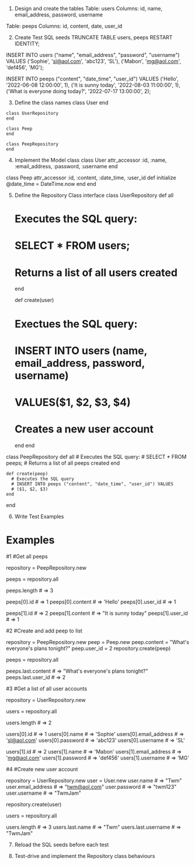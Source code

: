 1. Design and create the tables
  Table: users
  Columns: id, name, email_address, password, username

  Table: peeps
  Columns: id, content, date, user_id

2. Create Test SQL seeds
  TRUNCATE TABLE users, peeps RESTART IDENTITY;

  INSERT INTO users ("name", "email_address", "password", "username") VALUES
  ('Sophie', 'sl@aol.com', 'abc123', 'SL'),
  ('Mabon', 'mg@aol.com', 'def456', 'MG');

  INSERT INTO peeps ("content", "date_time", "user_id") VALUES
  ('Hello', '2022-06-08 12:00:00', 1),
  ('It is sunny today', '2022-08-03 11:00:00', 1),
  ('What is everyone doing today?', '2022-07-17 13:00:00', 2);

  3. Define the class names
    class User
    end

    class UserRepository
    end

    class Peep
    end

    class PeepRepository
    end

  4. Implement the Model class
  class User
    attr_accessor :id, :name, :email_address, :password, :username
  end

  class Peep
    attr_accessor :id, :content, :date_time, :user_id
    def initialize
      @date_time = DateTime.now
    end
  end

5. Define the Repository Class interface
  class UserRepository
    def all
      # Executes the SQL query:
      # SELECT * FROM users;
      # Returns a list of all users created
    end

    def create(user)
      # Exectues the SQL query:
      # INSERT INTO users (name, email_address, password, username)
      # VALUES($1, $2, $3, $4)
      # Creates a new user account
    end
  end

  class PeepRepository
    def all
      # Executes the SQL query:
      # SELECT * FROM peeps;
      # Returns a list of all peeps created
    end

    def create(peep)
      # Executes the SQL query
      # INSERT INTO peeps ("content", "date_time", "user_id") VALUES
      # ($1, $2, $3)
    end
  end

6. Write Test Examples
  # Examples

  #1
  #Get all peeps

  repository = PeepRepository.new

  peeps = repository.all

  peeps.length # => 3

  peeps[0].id # => 1
  peeps[0].content # => 'Hello'
  peeps[0].user_id # => 1

  peeps[1].id # => 2
  peeps[1].content # => "It is sunny today"
  peeps[1].user_id # => 1
 

  #2
  #Create and add peep to list

  repository = PeepRepository.new
  peep = Peep.new
  peep.content = "What's everyone's plans tonight?"
  peep.user_id = 2
  repository.create(peep)

  peeps = repository.all

  peeps.last.content # => "What's everyone's plans tonight?"
  peeps.last.user_id # => 2


  #3
  #Get a list of all user accounts

  repository = UserRepository.new

  users = repository.all

  users.length # => 2

  users[0].id # => 1
  users[0].name # => 'Sophie'
  users[0].email_address # => 'sl@aol.com'
  users[0].password # => 'abc123'
  users[0].username # => 'SL'

  users[1].id # => 2
  users[1].name # => 'Mabon'
  users[1].email_address # => 'mg@aol.com'
  users[1].password # => 'def456'
  users[1].username # => 'MG'


  #4
  #Create new user account

  repository = UserRepository.new
  user = User.new
  user.name # => "Twm"
  user.email_address # => "twm@aol.com"
  user.password # => "twm123"
  user.username # => "TwmJam"

  repository.create(user)

  users = repository.all

  users.length # => 3
  users.last.name # => "Twm"
  users.last.username # => "TwmJam"

  7. Reload the SQL seeds before each test

  8. Test-drive and implement the Repository class behaviours
